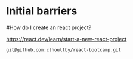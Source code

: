 
# Initial barriers

#How do I create an react project?

https://react.dev/learn/start-a-new-react-project

```
git@github.com:clhoultby/react-bootcamp.git
```
